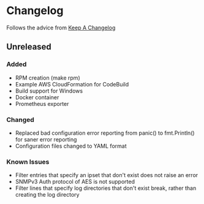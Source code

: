 
# Changelog
Follows the advice from [Keep A Changelog](https://keepachangelog.com/en/1.0.0/)

## Unreleased

### Added
* RPM creation (make rpm)
* Example AWS CloudFormation for CodeBuild
* Build support for Windows
* Docker container
* Prometheus exporter

### Changed
* Replaced bad configuration error reporting from panic() to fmt.Println() for saner error reporting
* Configuration files changed to YAML format

### Known Issues
* Filter entries that specify an ipset that don't exist does not raise an error
* SNMPv3 Auth protocol of AES is not supported
* Filter lines that specify log directories that don't exist break, rather than creating the log directory

